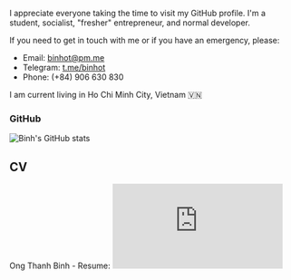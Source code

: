 I appreciate everyone taking the time to visit my GitHub profile.
I'm a student, socialist, "fresher" entrepreneur, and normal developer.

If you need to get in touch with me or if you have an emergency, please:
- Email: binhot@pm.me
- Telegram: [t.me/binhot](https://t.me/binhot)
- Phone: (+84) 906 630 830

I am current living in Ho Chi Minh City, Vietnam 🇻🇳
### GitHub
![Binh's GitHub stats](https://github-readme-stats.vercel.app/api?username=binhotvn&count_private=true)

## CV
Ong Thanh Binh - Resume: ![PDF](https://github.com/binhotvn/binhotvn/blob/main/Ong%20Thanh%20Binh%20-%20Resume.pdf)

